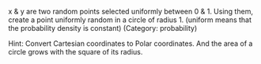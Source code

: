 x & y are two random points selected uniformly between 0 & 1. Using them, create a point uniformly random in a circle of radius 1. 
(uniform means that the probability density is constant) (Category: probability)



Hint: Convert Cartesian coordinates to Polar coordinates. And the area of a circle grows with the square of its radius.
